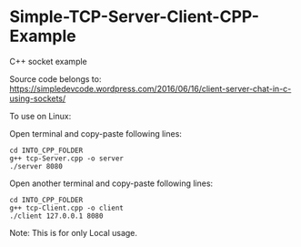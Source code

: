 # Simple-TCP-Server-Client-CPP-Example
C++ socket example

Source code belongs to:
https://simpledevcode.wordpress.com/2016/06/16/client-server-chat-in-c-using-sockets/

To use on Linux:

Open terminal and copy-paste following lines:

```
cd INTO_CPP_FOLDER
g++ tcp-Server.cpp -o server
./server 8080
```
Open another terminal and copy-paste following lines:


```
cd INTO_CPP_FOLDER
g++ tcp-Client.cpp -o client
./client 127.0.0.1 8080
```
Note: This is for only Local usage.
